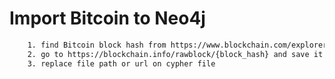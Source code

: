 # Import Bitcoin to Neo4j

```bash
    1. find Bitcoin block hash from https://www.blockchain.com/explorer
    2. go to https://blockchain.info/rawblock/{block_hash} and save it as json file
    3. replace file path or url on cypher file
```
